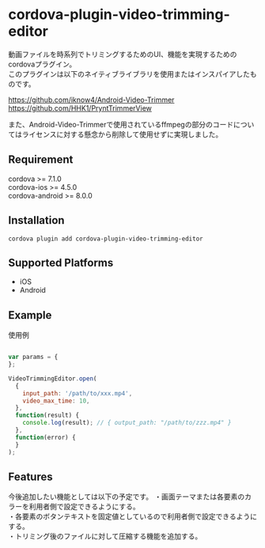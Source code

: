 # cordova-plugin-video-trimming-editor
動画ファイルを時系列でトリミングするためのUI、機能を実現するためのcordovaプラグイン。  
このプラグインは以下のネイティブライブラリを使用またはインスパイアしたものです。  

https://github.com/iknow4/Android-Video-Trimmer  
https://github.com/HHK1/PryntTrimmerView  

また、Android-Video-Trimmerで使用されているffmpegの部分のコードについてはライセンスに対する懸念から削除して使用せずに実現しました。  

## Requirement
cordova >= 7.1.0  
cordova-ios >= 4.5.0  
cordova-android >= 8.0.0  

## Installation
```
cordova plugin add cordova-plugin-video-trimming-editor
```

## Supported Platforms
- iOS  
- Android  

## Example

使用例  
```js

var params = {
};

VideoTrimmingEditor.open(
  {
    input_path: '/path/to/xxx.mp4',
    video_max_time: 10,
  },
  function(result) {
    console.log(result); // { output_path: "/path/to/zzz.mp4" }
  },
  function(error) {
  }
);
```

## Features
今後追加したい機能としては以下の予定です。
・画面テーマまたは各要素のカラーを利用者側で設定できるようにする。  
・各要素のボタンテキストを固定値としているので利用者側で設定できるようにする。  
・トリミング後のファイルに対して圧縮する機能を追加する。  

